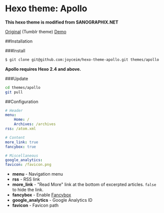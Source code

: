 Hexo theme: Apollo
=================

**This hexo theme is modified from SANOGRAPHIX.NET**

[Original](https://github.com/sanographix/tumblr/tree/master/apollo) (Tumblr theme)
[Demo](http://joyceim.github.io/hexo-theme-apollo)

##Installation

###Install

``` bash
$ git clone git@github.com:joyceim/hexo-theme-apollo.git themes/apollo
```

**Apollo requires Hexo 2.4 and above.**

###Update

``` bash
cd themes/apollo
git pull
```

##Configuration

``` yml
# Header
menu:
    Home: /
    Archives: /archives
rss: /atom.xml

# Content
more_link: true
fancybox: true

# Miscellaneous
google_analytics:
favicon: /favicon.png
```

- **menu** - Navigation menu
- **rss** - RSS link
- **more_link** - "Read More" link at the bottom of excerpted articles. `false` to hide the link.
- **fancybox** - Enable [Fancybox](http://fancyapps.com/fancybox/)
- **google_analytics** - Google Analytics ID
- **favicon** - Favicon path
